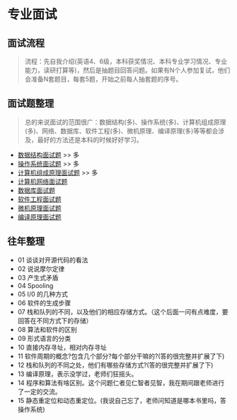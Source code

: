 # 专业面试

## 面试流程

> 流程：先自我介绍(英语4、6级，本科获奖情况、本科专业学习情况、专业能力，读研打算等)，然后是抽题目回答问题。如果有N个人参加复试，他们会准备N套题目，每套5题，开始之前每人抽套题的序号。

## 面试题整理

> 总的来说面试的范围很广：数据结构(多)、操作系统(多)、计算机组成原理(多)、网络、数据库、软件工程(多)、微机原理、编译原理(多)等等都会涉及，最好的方法还是本科的时候好好学习。



* [数据结构面试题](interview/数据结构面试题.md)  >>  多
* [操作系统面试题](interview/操作系统面试题.md)  >>  多
* [计算机组成原理面试题](interview/计组面试题.md)  >>  多
* [计算机网络面试题](interview/计算机网络面试题.md)
* [数据库面试题](interview/数据库面试题.md)
* [软件工程面试题](interview/软件工程面试题.md)
* [微机原理面试题](interview/微机原理面试题.md)
* [编译原理面试题](interview/编译原理面试题.md)



## 往年整理

* 01  谈谈对开源代码的看法
* 02  说说摩尔定律
* 03  产生式矛盾
* 04  Spooling 
* 05  I/0 的几种方式
* 06  软件的生成步骤
* 07  栈和队列的不同，以及他们的相应存储方式。（这个后面一问有点难度，要回答在不同方式下的存储）
* 08  算法和软件的区别
* 09  形式语言的分类
* 10  直接内存寻址，相对内存寻址
* 11  软件周期的概念?包含几个部分?每个部分干嘛的?(答的很完整并扩展了下)
* 12  栈和队列的不同之处，他们有哪些存储方式?(答的很完整并扩展了下)
* 13  编译原理，表示没学过，老师们狂摇头。
* 14  程序和算法有啥区别。这个问题仁者见仁智者见智，我在期间跟老师进行了一定的交流。
* 15  静态重定位和动态重定位。(我说自己忘了，老师问知道是哪本书里吗，答操作系统)